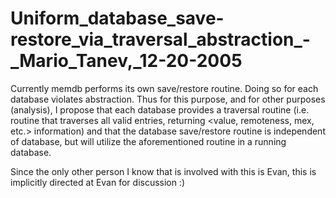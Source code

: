 Uniform\_database\_save-restore\_via\_traversal\_abstraction\_-\_Mario\_Tanev,\_12-20-2005
==========================================================================================

Currently memdb performs its own save/restore routine. Doing so for each database violates abstraction. Thus for this purpose, and for other purposes (analysis), I propose that each database provides a traversal routine (i.e. routine that traverses all valid entries, returning <value, remoteness, mex, etc.> information) and that the database save/restore routine is independent of database, but will utilize the aforementioned routine in a running database.

Since the only other person I know that is involved with this is Evan, this is implicitly directed at Evan for discussion :)
